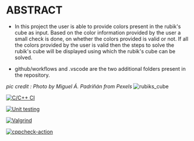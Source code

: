 # ABSTRACT

* In this project the user is able to provide colors present in the rubik's cube as input. 
Based on the color information provided by the user a small check is done, on whether the colors provided is valid or not. 
If all the colors provided by the user is valid then the steps to solve the rubik's cube will be displayed using which the rubik's cube can be solved.

* github/workflows and .vscode are the two additional folders present in the repository.


*pic credit : Photo by Miguel Á. Padriñán from Pexels*
![rubiks_cube](https://user-images.githubusercontent.com/80764759/114990337-0af50b80-9eb6-11eb-8aad-db2ce8ef506b.jpg)


[![C/C++ CI](https://github.com/Sampanna-T/Mini_project_258116/actions/workflows/c_build.yml/badge.svg)](https://github.com/Sampanna-T/Mini_project_258116/actions/workflows/c_build.yml)

[![Unit testing](https://github.com/Sampanna-T/Mini_project_258116/actions/workflows/unit-test.yml/badge.svg)](https://github.com/Sampanna-T/Mini_project_258116/actions/workflows/unit-test.yml)

[![Valgrind](https://github.com/Sampanna-T/Mini_project_258116/actions/workflows/Valgrind.yml/badge.svg)](https://github.com/Sampanna-T/Mini_project_258116/actions/workflows/Valgrind.yml)

[![cppcheck-action](https://github.com/Sampanna-T/Mini_project_258116/actions/workflows/cppcheck-action.yml/badge.svg)](https://github.com/Sampanna-T/Mini_project_258116/actions/workflows/cppcheck-action.yml)
